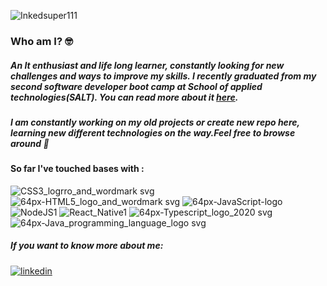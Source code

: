 ![Inkedsuper111](https://user-images.githubusercontent.com/55431514/94474780-67b8ff00-01ce-11eb-99d2-ded84e389c73.gif)


### Who am I? :nerd_face:
##### An It enthusiast and life long learner, constantly looking for new challenges and ways to improve my skills. I recently graduated from my second software developer boot camp at School of applied technologies(SALT). You can read more about it [here](https://salt.study/).

 

##### I am constantly working on my old projects or create new repo here, learning new different technologies on the way.Feel free to browse around  :slightly_smiling_face:
#### So far I've touched bases with : <br/>
![CSS3_logrro_and_wordmark svg](https://user-images.githubusercontent.com/55431514/94478860-275c7f80-01d4-11eb-8a4a-c63255f49bd7.png)  ![64px-HTML5_logo_and_wordmark svg](https://user-images.githubusercontent.com/55431514/94476432-c3848780-01d0-11eb-96ef-0ffa815224f1.png)   ![64px-JavaScript-logo](https://user-images.githubusercontent.com/55431514/94476437-c4b5b480-01d0-11eb-8d59-c69e4c802d05.png)   ![NodeJS1](https://user-images.githubusercontent.com/55431514/94477933-d26c3980-01d2-11eb-8e73-530cf28f1f65.png)  ![React_Native1](https://user-images.githubusercontent.com/55431514/94477771-a18c0480-01d2-11eb-89ff-915293488d66.png)   ![64px-Typescript_logo_2020 svg](https://user-images.githubusercontent.com/55431514/94476837-4d345500-01d1-11eb-9417-1f3fb979525c.png)   ![64px-Java_programming_language_logo svg](https://user-images.githubusercontent.com/55431514/94477299-faa76880-01d1-11eb-9ee1-9a19c36ee663.png)

 

##### If you want to know more about me: 
 [![linkedin](https://cloud.githubusercontent.com/assets/17016297/18839848/0fc7e74e-83d2-11e6-8c6a-277fc9d6e067.png)][1]


[1]: http://www.linkedin.com/in/danijela-milenkovic-926b0a57/
